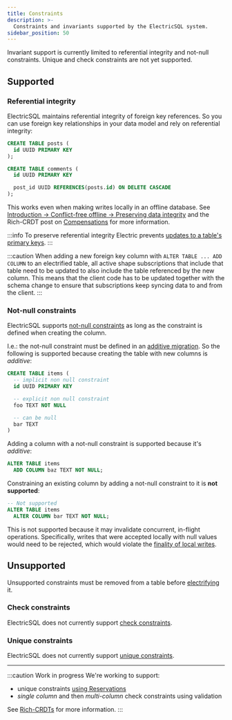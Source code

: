 ```yaml
---
title: Constraints
description: >-
  Constraints and invariants supported by the ElectricSQL system.
sidebar_position: 50
---
```


Invariant support is currently limited to referential integrity and not-null constraints. Unique and check constraints are not yet supported.

## Supported

### Referential integrity

ElectricSQL maintains referential integrity of foreign key references. So you can use foreign key relationships in your data model and rely on referential integrity:

```sql
CREATE TABLE posts (
  id UUID PRIMARY KEY
);

CREATE TABLE comments (
  id UUID PRIMARY KEY

  post_id UUID REFERENCES(posts.id) ON DELETE CASCADE
);
```

This works even when making writes locally in an offline database. See [Introduction -> Conflict-free offline -> Preserving data integrity](../../intro/offline.md#preserving-data-integrity) and the Rich-CRDT post on [Compensations](/blog/2022/05/03/introducing-rich-crdts#compensations) for more information.

:::info
To preserve referential integrity Electric prevents [updates to a table's primary keys](./validation.md#immutable-primary-keys).
:::

:::caution
When adding a new foreign key column with `ALTER TABLE ... ADD COLUMN` to an electrified table, all active shape subscriptions that include that table need to be updated to also include the table referenced by the new column. This means that the client code has to be updated together with the schema change to ensure that subscriptions keep syncing data to and from the client.
:::

### Not-null constraints

ElectricSQL supports [not-null constraints](https://www.postgresql.org/docs/current/ddl-constraints.html#id-1.5.4.6.6) as long as the constraint is defined when creating the column.

I.e.: the not-null constraint must be defined in an [additive migration](./migrations.md#limitations). So the following is supported because creating the table with new columns is *additive*:

```sql
CREATE TABLE items (
  -- implicit non null constraint
  id UUID PRIMARY KEY

  -- explicit non null constraint
  foo TEXT NOT NULL

  -- can be null
  bar TEXT
)
```

Adding a column with a not-null constraint is supported because it's *additive*:

```sql
ALTER TABLE items
  ADD COLUMN baz TEXT NOT NULL;
```

Constraining an existing column by adding a not-null constraint to it is **not supported**:

```sql
-- Not supported
ALTER TABLE items
  ALTER COLUMN bar TEXT NOT NULL;
```

This is not supported because it may invalidate concurrent, in-flight operations. Specifically, writes that were accepted locally with null values would need to be rejected, which would violate the [finality of local writes](../../reference/architecture.md#local-writes).

## Unsupported

Unsupported constraints must be removed from a table before [electrifying](./electrification.md) it.

### Check constraints

ElectricSQL does not currently support [check constraints](https://www.postgresql.org/docs/current/ddl-constraints.html#DDL-CONSTRAINTS-CHECK-CONSTRAINTS).

### Unique constraints

ElectricSQL does not currently support [unique constraints](https://www.postgresql.org/docs/current/ddl-constraints.html#DDL-CONSTRAINTS-UNIQUE-CONSTRAINTS).

<hr className="doc-divider" />

:::caution Work in progress
We're working to support:

- unique constraints [using Reservations](/blog/2022/05/03/introducing-rich-crdts#reservations)
- *single column* and then *multi-column* check constraints using validation

See [Rich-CRDTs](/blog/2022/05/03/introducing-rich-crdts) for more information.
:::
